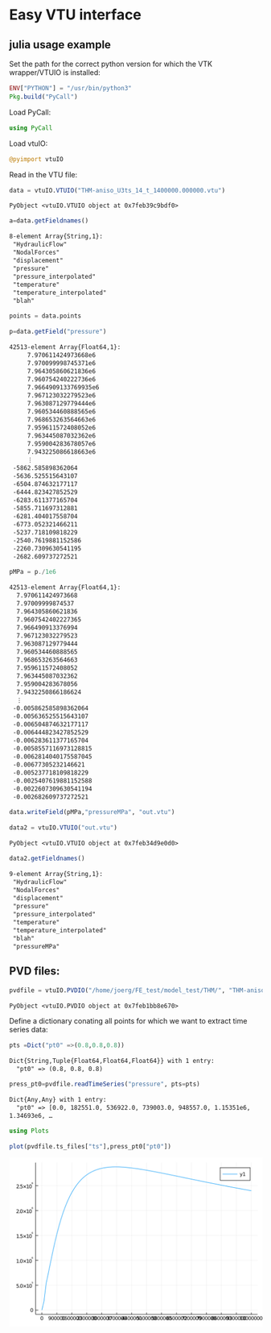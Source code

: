 # Easy VTU interface 
## julia usage example

Set the path for the correct python version for which the VTK wrapper/VTUIO is installed:
```julia
ENV["PYTHON"] = "/usr/bin/python3"
Pkg.build("PyCall")
```

Load PyCall:

```julia
using PyCall
```
Load vtuIO:

```julia
@pyimport vtuIO
```

Read in the VTU file:

```julia
data = vtuIO.VTUIO("THM-aniso_U3ts_14_t_1400000.000000.vtu")
```




    PyObject <vtuIO.VTUIO object at 0x7feb39c9bdf0>




```julia
a=data.getFieldnames()
```




    8-element Array{String,1}:
     "HydraulicFlow"
     "NodalForces"
     "displacement"
     "pressure"
     "pressure_interpolated"
     "temperature"
     "temperature_interpolated"
     "blah"




```julia
points = data.points
```


```julia
p=data.getField("pressure")
```




    42513-element Array{Float64,1}:
         7.970611424973668e6
         7.970099998745371e6
         7.964305860621836e6
         7.960754240222736e6
         7.9664909133769935e6
         7.967123032279523e6
         7.963087129779444e6
         7.960534460888565e6
         7.968653263564663e6
         7.959611572408052e6
         7.963445087032362e6
         7.959004283678057e6
         7.943225086618663e6
         ⋮
     -5862.585898362064
     -5636.525515643107
     -6504.874632177117
     -6444.823427852529
     -6283.611377165704
     -5855.711697312881
     -6281.404017558704
     -6773.052321466211
     -5237.718109818229
     -2540.7619881152586
     -2260.7309630541195
     -2682.609737272521




```julia
pMPa = p./1e6
```




    42513-element Array{Float64,1}:
      7.970611424973668
      7.97009999874537
      7.964305860621836
      7.9607542402227365
      7.966490913376994
      7.967123032279523
      7.963087129779444
      7.960534460888565
      7.968653263564663
      7.959611572408052
      7.963445087032362
      7.959004283678056
      7.9432250866186624
      ⋮
     -0.005862585898362064
     -0.005636525515643107
     -0.006504874632177117
     -0.006444823427852529
     -0.006283611377165704
     -0.0058557116973128815
     -0.0062814040175587045
     -0.00677305232146621
     -0.005237718109818229
     -0.0025407619881152588
     -0.0022607309630541194
     -0.002682609737272521




```julia
data.writeField(pMPa,"pressureMPa", "out.vtu")
```


```julia
data2 = vtuIO.VTUIO("out.vtu")
```




    PyObject <vtuIO.VTUIO object at 0x7feb34d9e0d0>




```julia
data2.getFieldnames()
```




    9-element Array{String,1}:
     "HydraulicFlow"
     "NodalForces"
     "displacement"
     "pressure"
     "pressure_interpolated"
     "temperature"
     "temperature_interpolated"
     "blah"
     "pressureMPa"



## PVD files:


```julia
pvdfile = vtuIO.PVDIO("/home/joerg/FE_test/model_test/THM/", "THM-aniso.pvd")
```




    PyObject <vtuIO.PVDIO object at 0x7feb1bb8e670>


Define a dictionary conating all points for which we want to extract time series data:

```julia
pts =Dict("pt0" =>(0.8,0.8,0.8))
```




    Dict{String,Tuple{Float64,Float64,Float64}} with 1 entry:
      "pt0" => (0.8, 0.8, 0.8)




```julia
press_pt0=pvdfile.readTimeSeries("pressure", pts=pts)
```




    Dict{Any,Any} with 1 entry:
      "pt0" => [0.0, 182551.0, 536922.0, 739003.0, 948557.0, 1.15351e6, 1.34693e6, …




```julia
using Plots
```


```julia
plot(pvdfile.ts_files["ts"],press_pt0["pt0"])
```




![svg](output_19_0.svg)




```julia

```


```julia

```
